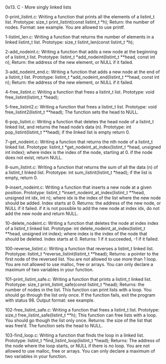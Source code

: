 0x13. C - More singly linked lists

0-print_listint.c: Writing a function that prints all the elements of a listint_t list. Prototype: size_t print_listint(const listint_t *h); Return: the number of nodes. Format: see example. You are allowed to use printf.

1-listint_len.c: Writing a function that returns the number of elements in a linked listint_t list. Prototype: size_t listint_len(const listint_t *h);

2-add_nodeint.c: Writing a function that adds a new node at the beginning of a listint_t list. Prototype: listint_t *add_nodeint(listint_t **head, const int n); Return: the address of the new element, or NULL if it failed.

3-add_nodeint_end.c: Writing a function that adds a new node at the end of a listint_t list. Prototype: listint_t *add_nodeint_end(listint_t **head, const int n); Return: the address of the new element, or NULL if it failed.

4-free_listint.c: Writing a function that frees a listint_t list. Prototype: void free_listint(listint_t *head);

5-free_listint2.c: Writing a function that frees a listint_t list. Prototype: void free_listint2(listint_t **head); The function sets the head to NULL.

6-pop_listint.c: Writing a function that deletes the head node of a listint_t linked list, and returns the head node’s data (n). Prototype: int pop_listint(listint_t **head); if the linked list is empty return 0.

7-get_nodeint.c: Writing a function that returns the nth node of a listint_t linked list. Prototype: listint_t *get_nodeint_at_index(listint_t *head, unsigned int index); where index is the index of the node, starting at 0. if the node does not exist, return NULL.

8-sum_listint.c: Writing a function that returns the sum of all the data (n) of a listint_t linked list. Prototype: int sum_listint(listint_t *head); if the list is empty, return 0.

9-insert_nodeint.c: Writing a function that inserts a new node at a given position. Prototype: listint_t *insert_nodeint_at_index(listint_t **head, unsigned int idx, int n); where idx is the index of the list where the new node should be added. Index starts at 0. Returns: the address of the new node, or NULL if it failed. if it is not possible to add the new node at index idx, do not add the new node and return NULL.

10-delete_nodeint.c: Writing a function that deletes the node at index index of a listint_t linked list. Prototype: int delete_nodeint_at_index(listint_t **head, unsigned int index); where index is the index of the node that should be deleted. Index starts at 0. Returns: 1 if it succeeded, -1 if it failed.

100-reverse_listint.c: Writing a function that reverses a listint_t linked list. Prototype: listint_t *reverse_listint(listint_t **head); Returns: a pointer to the first node of the reversed list. You are not allowed to use more than 1 loop. You are not allowed to use malloc, free or arrays. You can only declare a maximum of two variables in your function.

101-print_listint_safe.c: Writing a function that prints a listint_t linked list. Prototype: size_t print_listint_safe(const listint_t *head); Returns: the number of nodes in the list. This function can print lists with a loop. You should go through the list only once. If the function fails, exit the program with status 98. Output format: see example.

102-free_listint_safe.c: Writing a function that frees a listint_t list. Prototype: size_t free_listint_safe(listint_t **h); This function can free lists with a loop. You should go though the list only once. Returns: the size of the list that was free’d. The function sets the head to NULL.

103-find_loop.c: Writing a function that finds the loop in a linked list. Prototype: listint_t *find_listint_loop(listint_t *head); Returns: The address of the node where the loop starts, or NULL if there is no loop. You are not allowed to use malloc, free or arrays. You can only declare a maximum of two variables in your function.
